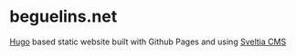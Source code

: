 # beguelins.net

[Hugo][hugo] based static website built with Github Pages and using [Sveltia CMS][sveltia]

[hugo]: https://gohugo.io/
[sveltia]: https://github.com/sveltia/sveltia-cms
